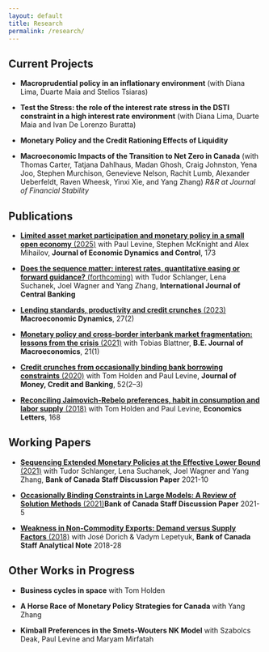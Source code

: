 ```yaml
---
layout: default
title: Research
permalink: /research/
---
```


## Current Projects

- **Macroprudential policy in an inflationary environment** (with Diana Lima, Duarte Maia and Stelios Tsiaras)

- **Test the Stress: the role of the interest rate stress in the DSTI constraint in a high interest rate environment** (with Diana Lima, Duarte Maia and Ivan De Lorenzo Buratta)

- **Monetary Policy and the Credit Rationing Effects of Liquidity**

- **Macroeconomic Impacts of the Transition to Net Zero in Canada**  (with Thomas Carter, Tatjana Dahlhaus, Madan Ghosh, Craig Johnston, Yena Joo, Stephen Murchison, Genevieve Nelson, Rachit Lumb, Alexander Ueberfeldt, Raven Wheesk, Yinxi Xie, and Yang Zhang)  _R&R at Journal of Financial Stability_


## Publications

- [**Limited asset market participation and monetary policy in a small open economy** (2025)](https://www.sciencedirect.com/science/article/pii/S0165188925000132)   with Paul Levine, Stephen McKnight and Alex Mihailov, **Journal of Economic Dynamics and Control**, 173

- [**Does the sequence matter: interest rates, quantitative easing or forward guidance?** (forthcoming)](https://www.jonathanswarbrick.uk/resources/sequencing_paper.pdf) with Tudor Schlanger, Lena Suchanek, Joel Wagner and Yang Zhang, **International Journal of Central Banking**

- [**Lending standards, productivity and credit crunches** (2023)](resources/lendingstandards.pdf) **Macroeconomic Dynamics**, 27(2)

- [**Monetary policy and cross-border interbank market fragmentation: lessons from the crisis** (2021)](resources/ibswp.pdf) with Tobias Blattner, **B.E. Journal of Macroeconomics**, 21(1)

- [**Credit crunches from occasionally binding bank borrowing constraints** (2020)](https://onlinelibrary.wiley.com/doi/full/10.1111/jmcb.12601) with Tom Holden and Paul Levine, **Journal of Money, Credit and Banking**, 52(2–3)

- [**Reconciling Jaimovich-Rebelo preferences, habit in consumption and labor supply** (2018)](resources/swp2018-26.pdf) with Tom Holden and Paul Levine, **Economics Letters**, 168

## Working Papers

- [**Sequencing Extended Monetary Policies at the Effective Lower Bound** (2021)](https://www.bankofcanada.ca/wp-content/uploads/2021/07/sdp2021-10.pdf) with Tudor Schlanger, Lena Suchanek, Joel Wagner and Yang Zhang, **Bank of Canada Staff Discussion Paper** 2021-10

- [**Occasionally Binding Constraints in Large Models: A Review of Solution Methods** (2021)](https://www.bankofcanada.ca/wp-content/uploads/2021/03/sdp2021-5.pdf)**Bank of Canada Staff Discussion Paper** 2021-5

- [**Weakness in Non-Commodity Exports: Demand versus Supply Factors** (2018)](https://www.bankofcanada.ca/wp-content/uploads/2018/08/san2018-28.pdf) with José Dorich & Vadym Lepetyuk, **Bank of Canada Staff Analytical Note** 2018-28

## Other Works in Progress

- **Business cycles in space** with Tom Holden

- **A Horse Race of Monetary Policy Strategies for Canada** with Yang Zhang

- **Kimball Preferences in the Smets-Wouters NK Model** with Szabolcs Deak, Paul Levine and Maryam Mirfatah